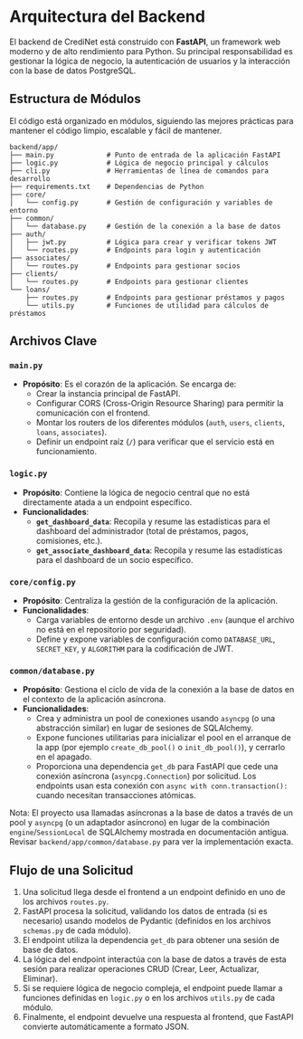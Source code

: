# Arquitectura del Backend

El backend de CrediNet está construido con **FastAPI**, un framework web moderno y de alto rendimiento para Python. Su principal responsabilidad es gestionar la lógica de negocio, la autenticación de usuarios y la interacción con la base de datos PostgreSQL.

## Estructura de Módulos

El código está organizado en módulos, siguiendo las mejores prácticas para mantener el código limpio, escalable y fácil de mantener.

```
backend/app/
├── main.py             # Punto de entrada de la aplicación FastAPI
├── logic.py            # Lógica de negocio principal y cálculos
├── cli.py              # Herramientas de línea de comandos para desarrollo
├── requirements.txt    # Dependencias de Python
├── core/
│   └── config.py       # Gestión de configuración y variables de entorno
├── common/
│   └── database.py     # Gestión de la conexión a la base de datos
├── auth/
│   ├── jwt.py          # Lógica para crear y verificar tokens JWT
│   └── routes.py       # Endpoints para login y autenticación
├── associates/
│   └── routes.py       # Endpoints para gestionar socios
├── clients/
│   └── routes.py       # Endpoints para gestionar clientes
└── loans/
    ├── routes.py       # Endpoints para gestionar préstamos y pagos
    └── utils.py        # Funciones de utilidad para cálculos de préstamos
```

## Archivos Clave

### `main.py`

- **Propósito**: Es el corazón de la aplicación. Se encarga de:
  - Crear la instancia principal de FastAPI.
  - Configurar CORS (Cross-Origin Resource Sharing) para permitir la comunicación con el frontend.
  - Montar los routers de los diferentes módulos (`auth`, `users`, `clients`, `loans`, `associates`).
  - Definir un endpoint raíz (`/`) para verificar que el servicio está en funcionamiento.

### `logic.py`

- **Propósito**: Contiene la lógica de negocio central que no está directamente atada a un endpoint específico.
- **Funcionalidades**:
  - **`get_dashboard_data`**: Recopila y resume las estadísticas para el dashboard del administrador (total de préstamos, pagos, comisiones, etc.).
  - **`get_associate_dashboard_data`**: Recopila y resume las estadísticas para el dashboard de un socio específico.

### `core/config.py`

- **Propósito**: Centraliza la gestión de la configuración de la aplicación.
- **Funcionalidades**:
  - Carga variables de entorno desde un archivo `.env` (aunque el archivo no está en el repositorio por seguridad).
  - Define y expone variables de configuración como `DATABASE_URL`, `SECRET_KEY`, y `ALGORITHM` para la codificación de JWT.

### `common/database.py`

- **Propósito**: Gestiona el ciclo de vida de la conexión a la base de datos en el contexto de la aplicación asíncrona.
- **Funcionalidades**:
  - Crea y administra un pool de conexiones usando `asyncpg` (o una abstracción similar) en lugar de sesiones de SQLAlchemy.
  - Expone funciones utilitarias para inicializar el pool en el arranque de la app (por ejemplo `create_db_pool()` o `init_db_pool()`), y cerrarlo en el apagado.
  - Proporciona una dependencia `get_db` para FastAPI que cede una conexión asíncrona (`asyncpg.Connection`) por solicitud. Los endpoints usan esta conexión con `async with conn.transaction():` cuando necesitan transacciones atómicas.

Nota: El proyecto usa llamadas asíncronas a la base de datos a través de un pool y `asyncpg` (o un adaptador asíncrono) en lugar de la combinación `engine`/`SessionLocal` de SQLAlchemy mostrada en documentación antigua. Revisar `backend/app/common/database.py` para ver la implementación exacta.

## Flujo de una Solicitud

1.  Una solicitud llega desde el frontend a un endpoint definido en uno de los archivos `routes.py`.
2.  FastAPI procesa la solicitud, validando los datos de entrada (si es necesario) usando modelos de Pydantic (definidos en los archivos `schemas.py` de cada módulo).
3.  El endpoint utiliza la dependencia `get_db` para obtener una sesión de base de datos.
4.  La lógica del endpoint interactúa con la base de datos a través de esta sesión para realizar operaciones CRUD (Crear, Leer, Actualizar, Eliminar).
5.  Si se requiere lógica de negocio compleja, el endpoint puede llamar a funciones definidas en `logic.py` o en los archivos `utils.py` de cada módulo.
6.  Finalmente, el endpoint devuelve una respuesta al frontend, que FastAPI convierte automáticamente a formato JSON.
